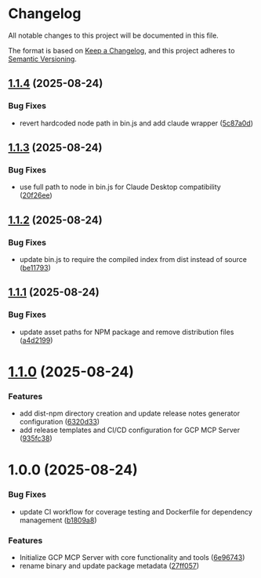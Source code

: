 # Changelog

All notable changes to this project will be documented in this file.

The format is based on [Keep a Changelog](https://keepachangelog.com/en/1.0.0/),
and this project adheres to [Semantic Versioning](https://semver.org/spec/v2.0.0.html).

## [1.1.4](https://github.com/StartupManch/gcp-mcp-server/compare/v1.1.3...v1.1.4) (2025-08-24)


### Bug Fixes

* revert hardcoded node path in bin.js and add claude wrapper ([5c87a0d](https://github.com/StartupManch/gcp-mcp-server/commit/5c87a0d68554df7373701ec89720dfa4d3e86547))

## [1.1.3](https://github.com/StartupManch/gcp-mcp-server/compare/v1.1.2...v1.1.3) (2025-08-24)


### Bug Fixes

* use full path to node in bin.js for Claude Desktop compatibility ([20f26ee](https://github.com/StartupManch/gcp-mcp-server/commit/20f26ee930f24a6c30fed7926448b691e303876b))

## [1.1.2](https://github.com/StartupManch/gcp-mcp-server/compare/v1.1.1...v1.1.2) (2025-08-24)


### Bug Fixes

* update bin.js to require the compiled index from dist instead of source ([be11793](https://github.com/StartupManch/gcp-mcp-server/commit/be11793d35cd6427e0785a7515f7baabb56da3e8))

## [1.1.1](https://github.com/StartupManch/gcp-mcp-server/compare/v1.1.0...v1.1.1) (2025-08-24)


### Bug Fixes

* update asset paths for NPM package and remove distribution files ([a4d2199](https://github.com/StartupManch/gcp-mcp-server/commit/a4d2199e76e691547eb4a03a6a20a6e0f97d3121))

# [1.1.0](https://github.com/StartupManch/gcp-mcp-server/compare/v1.0.0...v1.1.0) (2025-08-24)


### Features

* add dist-npm directory creation and update release notes generator configuration ([6320d33](https://github.com/StartupManch/gcp-mcp-server/commit/6320d338e147bd929d88d8dc3d18d8614e46a7af))
* add release templates and CI/CD configuration for GCP MCP Server ([935fc38](https://github.com/StartupManch/gcp-mcp-server/commit/935fc383c5145ea8580ded204b5183d13a501973))

# 1.0.0 (2025-08-24)


### Bug Fixes

* update CI workflow for coverage testing and Dockerfile for dependency management ([b1809a8](https://github.com/StartupManch/gcp-mcp-server/commit/b1809a83b98b475d0e22cb3cae17131bff03fd83))


### Features

* Initialize GCP MCP Server with core functionality and tools ([6e96743](https://github.com/StartupManch/gcp-mcp-server/commit/6e9674337cc9f8b1bba8952030572a1ae1451ae5))
* rename binary and update package metadata ([27ff057](https://github.com/StartupManch/gcp-mcp-server/commit/27ff0572b107ff3c3765a8c2b054a218e3bbe0b3))
